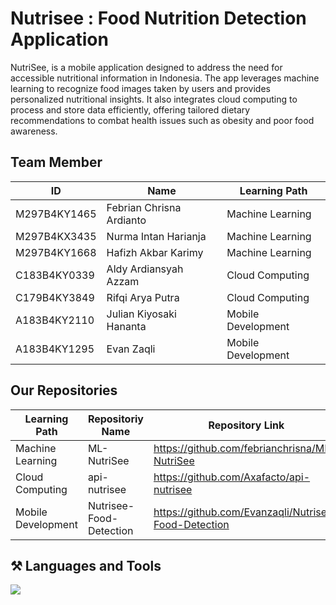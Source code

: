 <h1>
  Nutrisee : Food Nutrition Detection Application
</h1>
<p>
NutriSee, is a mobile application designed to address the need for accessible nutritional information in Indonesia. The app leverages machine learning to recognize food images taken by users and provides personalized nutritional insights. It also integrates cloud computing to process and store data efficiently, offering tailored dietary recommendations to combat health issues such as obesity and poor food awareness.
</p>

<h2>
  Team Member
</h2>

| ID  | Name | Learning Path |
| ------------- | ------------- | ------------- |
| M297B4KY1465 | Febrian Chrisna Ardianto | Machine Learning |
| M297B4KX3435 | Nurma Intan Harianja | Machine Learning |
| M297B4KY1668 | Hafizh Akbar Karimy | Machine Learning |
| C183B4KY0339 | Aldy Ardiansyah Azzam | Cloud Computing |
| C179B4KY3849 | Rifqi Arya Putra | Cloud Computing |
| A183B4KY2110 | Julian Kiyosaki Hananta | Mobile Development |
| A183B4KY1295 | Evan Zaqli | Mobile Development |

<h2>
  Our Repositories
</h2>

| Learning Path  | Repositoriy Name | Repository Link |
| ------------- | ------------- | ------------- |
| Machine Learning | ML-NutriSee | https://github.com/febrianchrisna/ML-NutriSee |
| Cloud Computing | api-nutrisee | https://github.com/Axafacto/api-nutrisee |
| Mobile Development | Nutrisee-Food-Detection | https://github.com/Evanzaqli/Nutrisee-Food-Detection |

<h2>⚒️ Languages and Tools</h2>
<div>
    <img src="https://skillicons.dev/icons?i=vscode,figma,github,tensorflow,py,kotlin,gcp,androidstudio" /><br>
</div>
